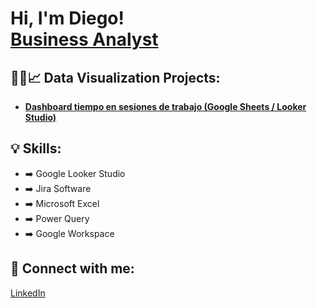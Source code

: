 <h1>Hi, I'm Diego! <br/><a href="https://www.linkedin.com/in/diego-juárezv">Business Analyst</a></h1>

<h2>👨‍💻📈 Data Visualization Projects:</h2>
<ul>
  <li><b><a href="https://github.com/Diego-Juv/time-management-dashboard">Dashboard tiempo en sesiones de trabajo (Google Sheets / Looker Studio)</a></b></li>
</ul>

<h2>💡 Skills:</h2>
<ul>
  <li>➡️ Google Looker Studio</li>
  <li>➡️ Jira Software</li>
  <li>➡️ Microsoft Excel</li>
  <li>➡️ Power Query</li>
  <li>➡️ Google Workspace</li>
</ul>

<h2>🤳 Connect with me:</h2>
<p><a href="https://www.linkedin.com/in/diego-juárezv">LinkedIn</a></p>


